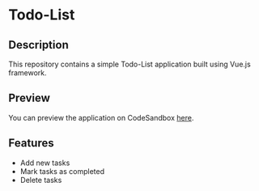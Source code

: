 # Todo-List

## Description
This repository contains a simple Todo-List application built using Vue.js framework. 

## Preview
You can preview the application on CodeSandbox [here](https://codesandbox.io/s/sandbox/exciting-wilson-kc5jnv?file=%2Fsrc%2FApp.vue).

## Features
- Add new tasks
- Mark tasks as completed
- Delete tasks
